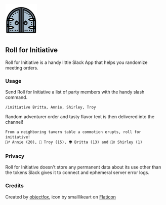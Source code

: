 <img src="dungeon_door.png" alt="Dungon Door" width="100" height="100"/>

## Roll for Initiative

Roll for Initiative is a handy little Slack App that helps you randomize meeting orders.

### Usage

Send Roll for Initiative a list of party members with the handy slash command.

```
/initiative Britta, Annie, Shirley, Troy
```

Random adventurer order and tasty flavor text is then delivered into the channel!

```
From a neighboring tavern table a commotion erupts, roll for initiative!
🧚‍♂️ Annie (20), 🤖 Troy (15), 👽 Britta (13) and 💂‍♀️ Shirley (1)
```

### Privacy

Roll for Initiative doesn't store any permanent data about its use other than the tokens Slack gives it to connect and ephemeral server error logs.

### Credits

Created by [objectfox](https://github.com/objectfox), icon by smalllikeart on [Flaticon](https://www.flaticon.com/free-icon/door_5374087)
